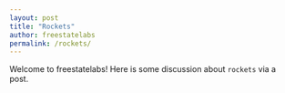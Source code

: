 ```yaml
---
layout: post
title: "Rockets"
author: freestatelabs
permalink: /rockets/
---
```


Welcome to freestatelabs!  Here is some discussion about `rockets` via a post.
